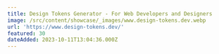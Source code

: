 ```yaml
---
title: Design Tokens Generator - For Web Developers and Designers
image: /src/content/showcase/_images/www.design-tokens.dev.webp
url: 'https://www.design-tokens.dev/'
featured: 30
dateAdded: 2023-10-11T13:04:36.000Z
---
```


